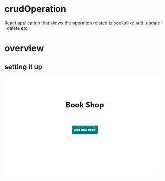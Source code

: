# crudOperation
React application that shows the operation related to books like add ,update , delete etc 

# overview


## setting it up

![App UI](gitimages/booksytem.png)





